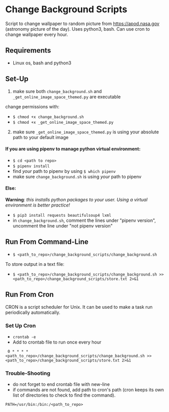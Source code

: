 # Change Background Scripts

Script to change wallpaper to random picture from https://apod.nasa.gov (astronomy picture of the day). Uses python3, bash. Can use cron to change wallpaper every hour.

## Requirements
* Linux os, bash and python3

## Set-Up

1. make sure both `change_background.sh` and `_get_online_image_space_themed.py` are executable

change permissions with:
* `$ chmod +x change_background.sh`
* `$ chmod +x _get_online_image_space_themed.py`

2. make sure `_get_online_image_space_themed.py` is using your absolute path to your default image

#### If you are using pipenv to manage python virtual environment:

* `$ cd <path to repo>`
* `$ pipenv install`
* find *your* path to pipenv by using `$ which pipenv`
* make sure `change_background.sh` is using *your* path to pipenv

#### Else:

**Warning**: *this installs python packages to your user. Using a virtual environment is better practice!*
* `$ pip3 install requests beautifulsoup4 lxml`
* in `change_background.sh`, comment the lines under "pipenv version", uncomment the line under "not pipenv version"

## Run From Command-Line
* `$ <path_to_repo>/change_background_scripts/change_background.sh`

To store output in a text file:
* `$ <path_to_repo>/change_background_scripts/change_background.sh >>
 <path_to_repo>/change_background_scripts/store.txt 2>&1`

## Run From Cron

CRON is a script scheduler for Unix. It can be used to make a task run periodically automatically.

### Set Up Cron

* `crontab -e`
* Add to crontab file to run once every hour

```
 0 * * * * <path_to_repo>/change_background_scripts/change_background.sh >> <path_to_repo>/change_background_scripts/store.txt 2>&1
```

### Trouble-Shooting

* do not forget to end crontab file with new-line
* if commands are not found, add path to cron's path (cron keeps its own list of directories to check to find the command).

```
PATH=/usr/bin:/bin:/<path_to_repo>
```
